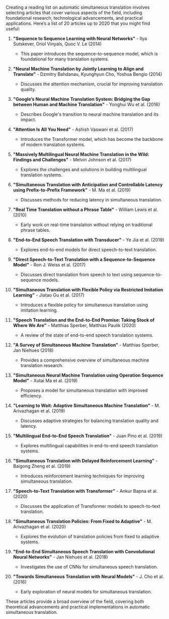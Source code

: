 Creating a reading list on automatic simultaneous translation involves selecting articles that cover various aspects of the field, including foundational research, technological advancements, and practical applications. Here’s a list of 20 articles up to 2020 that you might find useful:

1. **"Sequence to Sequence Learning with Neural Networks"** - Ilya Sutskever, Oriol Vinyals, Quoc V. Le (2014)
   - This paper introduces the sequence-to-sequence model, which is foundational for many translation systems.

2. **"Neural Machine Translation by Jointly Learning to Align and Translate"** - Dzmitry Bahdanau, Kyunghyun Cho, Yoshua Bengio (2014)
   - Discusses the attention mechanism, crucial for improving translation quality.

3. **"Google’s Neural Machine Translation System: Bridging the Gap between Human and Machine Translation"** - Yonghui Wu et al. (2016)
   - Describes Google's transition to neural machine translation and its impact.

4. **"Attention Is All You Need"** - Ashish Vaswani et al. (2017)
   - Introduces the Transformer model, which has become the backbone of modern translation systems.

5. **"Massively Multilingual Neural Machine Translation in the Wild: Findings and Challenges"** - Melvin Johnson et al. (2017)
   - Explores the challenges and solutions in building multilingual translation systems.

6. **"Simultaneous Translation with Anticipation and Controllable Latency using Prefix-to-Prefix Framework"** - M. Ma et al. (2019)
   - Discusses methods for reducing latency in simultaneous translation.

7. **"Real Time Translation without a Phrase Table"** - William Lewis et al. (2010)
   - Early work on real-time translation without relying on traditional phrase tables.

8. **"End-to-End Speech Translation with Transducer"** - Ye Jia et al. (2019)
   - Explores end-to-end models for direct speech-to-text translation.

9. **"Direct Speech-to-Text Translation with a Sequence-to-Sequence Model"** - Ron J. Weiss et al. (2017)
   - Discusses direct translation from speech to text using sequence-to-sequence models.

10. **"Simultaneous Translation with Flexible Policy via Restricted Imitation Learning"** - Jiatao Gu et al. (2017)
    - Introduces a flexible policy for simultaneous translation using imitation learning.

11. **"Speech Translation and the End-to-End Promise: Taking Stock of Where We Are"** - Matthias Sperber, Matthias Paulik (2020)
    - A review of the state of end-to-end speech translation systems.

12. **"A Survey of Simultaneous Machine Translation"** - Matthias Sperber, Jan Niehues (2018)
    - Provides a comprehensive overview of simultaneous machine translation research.

13. **"Simultaneous Neural Machine Translation using Operation Sequence Model"** - Xutai Ma et al. (2019)
    - Proposes a model for simultaneous translation with improved efficiency.

14. **"Learning to Wait: Adaptive Simultaneous Machine Translation"** - M. Arivazhagan et al. (2019)
    - Discusses adaptive strategies for balancing translation quality and latency.

15. **"Multilingual End-to-End Speech Translation"** - Juan Pino et al. (2019)
    - Explores multilingual capabilities in end-to-end speech translation systems.

16. **"Simultaneous Translation with Delayed Reinforcement Learning"** - Baigong Zheng et al. (2019)
    - Introduces reinforcement learning techniques for improving simultaneous translation.

17. **"Speech-to-Text Translation with Transformer"** - Ankur Bapna et al. (2020)
    - Discusses the application of Transformer models to speech-to-text translation.

18. **"Simultaneous Translation Policies: From Fixed to Adaptive"** - M. Arivazhagan et al. (2020)
    - Explores the evolution of translation policies from fixed to adaptive systems.

19. **"End-to-End Simultaneous Speech Translation with Convolutional Neural Networks"** - Jan Niehues et al. (2018)
    - Investigates the use of CNNs for simultaneous speech translation.

20. **"Towards Simultaneous Translation with Neural Models"** - J. Cho et al. (2016)
    - Early exploration of neural models for simultaneous translation.

These articles provide a broad overview of the field, covering both theoretical advancements and practical implementations in automatic simultaneous translation.